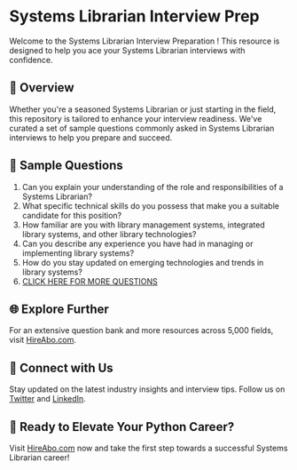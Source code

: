 # Systems Librarian Interview Prep

Welcome to the Systems Librarian Interview Preparation ! This resource is designed to help you ace your Systems Librarian interviews with confidence.

## 🚀 Overview

Whether you're a seasoned Systems Librarian or just starting in the field, this repository is tailored to enhance your interview readiness. We've curated a set of sample questions commonly asked in Systems Librarian interviews to help you prepare and succeed.

## 📝 Sample Questions

1. Can you explain your understanding of the role and responsibilities of a Systems Librarian?
2. What specific technical skills do you possess that make you a suitable candidate for this position?
3. How familiar are you with library management systems, integrated library systems, and other library technologies?
4. Can you describe any experience you have had in managing or implementing library systems?
5. How do you stay updated on emerging technologies and trends in library systems?
6. [CLICK HERE FOR MORE QUESTIONS](https://hireabo.com/job/18_0_29/Systems%20Librarian)

## 🌐 Explore Further

For an extensive question bank and more resources across 5,000 fields, visit [HireAbo.com](https://www.hireabo.com).

## 📱 Connect with Us

Stay updated on the latest industry insights and interview tips. Follow us on [Twitter](https://twitter.com/hireabo) and [LinkedIn](https://www.linkedin.com/in/hire-abo-3609972a8/).

## 🚀 Ready to Elevate Your Python Career?

Visit [HireAbo.com](https://www.hireabo.com) now and take the first step towards a successful Systems Librarian career!